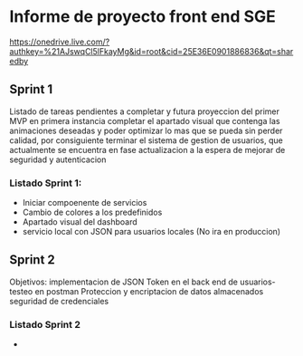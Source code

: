 # Informe de proyecto front end SGE

https://onedrive.live.com/?authkey=%21AJswqCl5lFkayMg&id=root&cid=25E36E0901886836&qt=sharedby
  
## Sprint 1
Listado de tareas pendientes a completar y futura proyeccion del primer MVP
en primera instancia completar el apartado visual que contenga las animaciones deseadas y poder optimizar lo mas que se pueda sin perder calidad, por consiguiente terminar el sistema de gestion de usuarios, que actualmente se encuentra en fase actualizacion a la espera de mejorar de seguridad y autenticacion
  
### Listado Sprint 1:  
- Iniciar compoenente de servicios  
- Cambio de colores a los predefinidos  
- Apartado visual del dashboard  
- servicio local con JSON para usuarios locales (No ira en produccion)  

## Sprint 2
Objetivos: implementacion de JSON Token en el back end de usuarios- testeo en postman
Proteccion y encriptacion de datos almacenados
seguridad de credenciales

### Listado Sprint 2
- 
